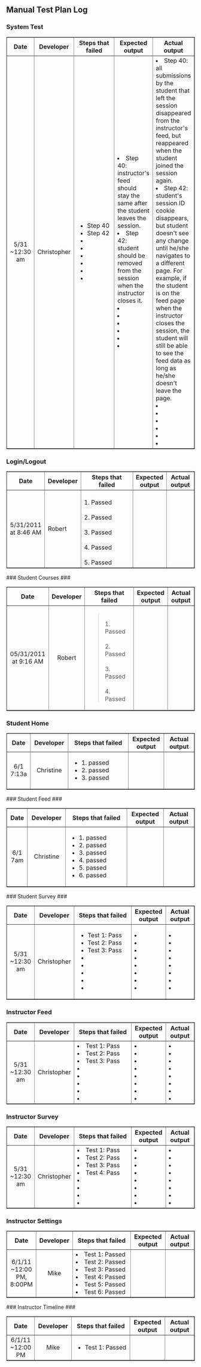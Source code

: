 ## Manual Test Plan Log ##

### System Test ###
<table cellpadding='5' width='1300' border='1'>
<th width='5%'>Date</th>
<th width='10%'>Developer</th>
<th width='30%'>Steps that failed</th>
<th width='15%'>Expected output</th>
<th width='15%'>Actual output</th>
<tr>
<td align='center'> 5/31 ~12:30 am  </td>
<td align='center'>Christopher</td>
<td>
<ul><li>Step 40<br>
</li><li>Step 42<br>
</li><li>
</li><li>
</li><li>
</li><li>
</li><li>
</li><li>
</td>
<td>
</li><li>Step 40: instructor's feed should stay the same after the student leaves the session.<br>
</li><li>Step 42: student should be removed from the session when the instructor closes it.<br>
</li><li>
</li><li>
</li><li>
</li><li>
</li><li>
</li><li>
</td>
<td>
</li><li>Step 40: all submissions by the student that left the session disappeared from the instructor's feed, but reappeared when the student joined the session again.<br>
</li><li>Step 42: student's session ID cookie disappears, but student doesn't see any change until he/she navigates to a different page. For example, if the student is on the feed page when the instructor closes the session, the student will still be able to see the feed data as long as he/she doesn't leave the page.<br>
</li><li>
</li><li>
</li><li>
</li><li>
</li><li>
</li><li>
</td>
</tr>
</table></li></ul>

### Login/Logout ###
<table cellpadding='5' width='1300' border='1'>
<th width='5%'>Date</th>
<th width='10%'>Developer</th>
<th width='30%'>Steps that failed</th>
<th width='15%'>Expected output</th>
<th width='15%'>Actual output</th>
<tr>
<td> 5/31/2011 at 8:46 AM  </td>
<td>Robert</td>
<td>
<br />1. Passed<br>
<br />2. Passed<br>
<br />3. Passed<br>
<br />4. Passed<br>
<br />5. Passed<br>
</td>
<td>
</td>
<td>
</td>
</tr>
</table>
### Student Courses ###
<table cellpadding='5' width='1300' border='1'>
<th width='5%'>Date</th>
<th width='10%'>Developer</th>
<th width='30%'>Steps that failed</th>
<th width='15%'>Expected output</th>
<th width='15%'>Actual output</th>
<tr>
<td align='center'> 05/31/2011 at 9:16 AM </td>
<td align='center'>Robert</td>
<td>
<blockquote><br />1. Passed<br>
<br />2. Passed<br>
<br />3. Passed<br>
<br />4. Passed<br>
</td>
<td>
</td>
<td>
</td>
</tr>
</table>
<h3>Student Home</h3>
<table cellpadding='5' width='1300' border='1'>
<th width='5%'>Date</th>
<th width='10%'>Developer</th>
<th width='30%'>Steps that failed</th>
<th width='15%'>Expected output</th>
<th width='15%'>Actual output</th>
<tr>
<td align='center'>6/1 7:13a</td>
<td align='center'>Christine</td>
<td>
</blockquote><ul><li>1. passed<br>
</li><li>2. passed<br>
</li><li>3. passed<br>
</td></li></ul>


<td>
</td>
<td>


</td>
</tr>
</table>
### Student Feed ###
<table cellpadding='5' width='1300' border='1'>
<th width='5%'>Date</th>
<th width='10%'>Developer</th>
<th width='30%'>Steps that failed</th>
<th width='15%'>Expected output</th>
<th width='15%'>Actual output</th>
<tr>
<td align='center'>6/1 7am</td>
<td align='center'>Christine</td>
<td>
<ul><li>1. passed<br>
</li><li>2. passed<br>
</li><li>3. passed<br>
</li><li>4. passed<br>
</li><li>5. passed<br>
</li><li>6. passed<br>
</td>
<td></li></ul>


</td>
<td>


</td>
</tr>
</table>
### Student Survey ###
<table cellpadding='5' width='1300' border='1'>
<th width='5%'>Date</th>
<th width='10%'>Developer</th>
<th width='30%'>Steps that failed</th>
<th width='15%'>Expected output</th>
<th width='15%'>Actual output</th>
<tr>
<td align='center'> 5/31 ~12:30 am </td>
<td align='center'>Christopher</td>
<td>
<ul><li>Test 1: Pass<br>
</li><li>Test 2: Pass<br>
</li><li>Test 3: Pass<br>
</li><li>
</li><li>
</li><li>
</li><li>
</li><li>
</td>
<td>
</li><li>
</li><li>
</li><li>
</li><li>
</li><li>
</li><li>
</li><li>
</li><li>
</td>
<td>
</li><li>
</li><li>
</li><li>
</li><li>
</li><li>
</li><li>
</li><li>
</li><li>
</td>
</tr>
</table>
<h3>Instructor Feed</h3>
<table cellpadding='5' width='1300' border='1'>
<th width='5%'>Date</th>
<th width='10%'>Developer</th>
<th width='30%'>Steps that failed</th>
<th width='15%'>Expected output</th>
<th width='15%'>Actual output</th>
<tr>
<td align='center'> 5/31 ~12:30 am </td>
<td align='center'>Christopher</td>
<td>
</li><li>Test 1: Pass<br>
</li><li>Test 2: Pass<br>
</li><li>Test 3: Pass<br>
</li><li>
</li><li>
</li><li>
</li><li>
</li><li>
</td>
<td>
</li><li>
</li><li>
</li><li>
</li><li>
</li><li>
</li><li>
</li><li>
</li><li>
</td>
<td>
</li><li>
</li><li>
</li><li>
</li><li>
</li><li>
</li><li>
</li><li>
</li><li>
</td>
</tr>
</table>
<h3>Instructor Survey</h3>
<table cellpadding='5' width='1300' border='1'>
<th width='5%'>Date</th>
<th width='10%'>Developer</th>
<th width='30%'>Steps that failed</th>
<th width='15%'>Expected output</th>
<th width='15%'>Actual output</th>
<tr>
<td align='center'> 5/31 ~12:30 am </td>
<td align='center'>Christopher</td>
<td>
</li><li>Test 1: Pass<br>
</li><li>Test 2: Pass<br>
</li><li>Test 3: Pass<br>
</li><li>Test 4: Pass<br>
</li><li>
</li><li>
</li><li>
</li><li>
</td>
<td>
</li><li>
</li><li>
</li><li>
</li><li>
</li><li>
</li><li>
</li><li>
</li><li>
</td>
<td>
</li><li>
</li><li>
</li><li>
</li><li>
</li><li>
</li><li>
</li><li>
</li><li>
</td>
</tr>
</table>
<h3>Instructor Settings</h3>
<table cellpadding='5' width='1300' border='1'>
<th width='5%'>Date</th>
<th width='10%'>Developer</th>
<th width='30%'>Steps that failed</th>
<th width='15%'>Expected output</th>
<th width='15%'>Actual output</th>
<tr>
<td align='center'> 6/1/11 ~12:00 PM, 8:00PM  </td>
<td align='center'>Mike</td>
<td>
</li><li>Test 1: Passed<br>
</li><li>Test 2: Passed<br>
</li><li>Test 3: Passed<br>
</li><li>Test 4: Passed<br>
</li><li>Test 5: Passed<br>
</li><li>Test 6: Passed</li></ul>

</td>
<td>

</td>
<td>


</td>
</tr>
</table>
### Instructor Timeline ###

<table cellpadding='5' width='1300' border='1'>
<th width='5%'>Date</th>
<th width='10%'>Developer</th>
<th width='30%'>Steps that failed</th>
<th width='15%'>Expected output</th>
<th width='15%'>Actual output</th>
<tr>
<td align='center'> 6/1/11 ~12:00 PM  </td>
<td align='center'>Mike</td>
<td>
<ul><li>Test 1: Passed</li></ul>

</td>
<td>

</td>
<td>

</td>
</tr>
</table>